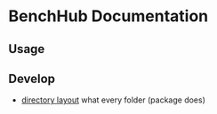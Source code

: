 # BenchHub Documentation

## Usage

## Develop

- [directory layout](directory.md) what every folder (package does)